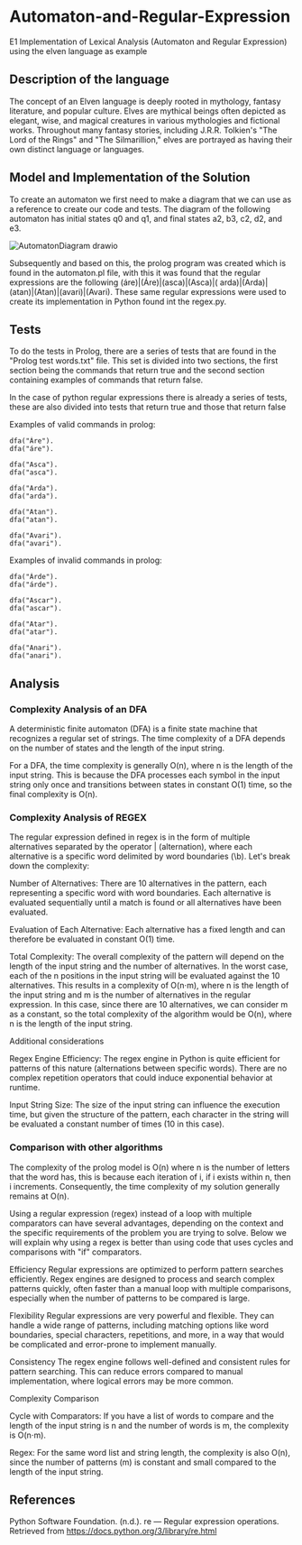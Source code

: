 # Automaton-and-Regular-Expression
E1 Implementation of Lexical Analysis (Automaton and Regular Expression) using the elven language as example

## Description of the language
The concept of an Elven language is deeply rooted in mythology, fantasy literature, and popular culture. Elves are mythical beings often depicted as elegant, wise, and magical creatures in various mythologies and 
fictional works. Throughout many fantasy stories, including J.R.R. Tolkien's "The Lord of the Rings" and "The Silmarillion," elves are portrayed as having their own distinct language or languages.

## Model and Implementation of the Solution
To create an automaton we first need to make a diagram that we can use as a reference to create our code and tests. The diagram of the following automaton has initial states q0 and q1, and final states a2, b3, c2, 
d2, and e3.

![AutomatonDiagram drawio](https://github.com/Pablo-H-H/Automaton-and-Regular-Expression/assets/111140061/396f166f-348e-40b8-8072-bb8cac8a6e38)


Subsequently and based on this, the prolog program was created which is found in the automaton.pl file, with this it was found that the regular expressions are the following (áre)|(Áre)|(asca)|(Asca)|( arda)|(Arda)|
(atan)|(Atan)|(avari)|(Avari). These same regular expressions were used to create its implementation in Python found int the regex.py.

## Tests

To do the tests in Prolog, there are a series of tests that are found in the "Prolog test words.txt" file. This set is divided into two sections, the first section being the commands that return true and the second 
section containing examples of commands that return false.

In the case of python regular expressions there is already a series of tests, these are also divided into tests that return true and those that return false

Examples of valid commands in prolog:
```
dfa("Áre").
dfa("áre").

dfa("Asca").
dfa("asca").

dfa("Arda").
dfa("arda").

dfa("Atan").
dfa("atan").

dfa("Avari").
dfa("avari").

```

Examples of invalid commands in prolog:
```
dfa("Árde").
dfa("árde").

dfa("Ascar").
dfa("ascar").

dfa("Atar").
dfa("atar").

dfa("Anari").
dfa("anari").
```

## Analysis
### Complexity Analysis of an DFA
A deterministic finite automaton (DFA) is a finite state machine that recognizes a regular set of strings. The time complexity of a DFA depends on the number of states and the length of the input string.

For a DFA, the time complexity is generally O(n), where n is the length of the input string. This is because the DFA processes each symbol in the input string only once and transitions between states in constant O(1) time, so the final complexity is O(n).

### Complexity Analysis of REGEX
The regular expression defined in regex is in the form of multiple alternatives separated by the operator | (alternation), where each alternative is a specific word delimited by word boundaries (\b). Let's break down the complexity:

Number of Alternatives:
There are 10 alternatives in the pattern, each representing a specific word with word boundaries.
Each alternative is evaluated sequentially until a match is found or all alternatives have been evaluated.

Evaluation of Each Alternative:
Each alternative has a fixed length and can therefore be evaluated in constant O(1) time.

Total Complexity:
The overall complexity of the pattern will depend on the length of the input string and the number of alternatives.
In the worst case, each of the n positions in the input string will be evaluated against the 10 alternatives.
This results in a complexity of O(n⋅m), where n is the length of the input string and m is the number of alternatives in the regular expression.
In this case, since there are 10 alternatives, we can consider m as a constant, so the total complexity of the algorithm would be O(n), where n is the length of 
the input string.

Additional considerations

Regex Engine Efficiency:
The regex engine in Python is quite efficient for patterns of this nature (alternations between specific words). There are no complex repetition operators that 
could induce exponential behavior at runtime.

Input String Size:
The size of the input string can influence the execution time, but given the structure of the pattern, each character in the string will be evaluated a constant 
number of times (10 in this case).


### Comparison with other algorithms
The complexity of the prolog model is O(n) where n is the number of letters that the word has, this is because each iteration of i, if i exists within n, then i 
increments.
Consequently, the time complexity of my solution generally remains at O(n).

Using a regular expression (regex) instead of a loop with multiple comparators can have several advantages, depending on the context and the specific requirements 
of the problem you are trying to solve. Below we will explain why using a regex is better than using code that uses cycles and comparisons with "if" comparators.

Efficiency
Regular expressions are optimized to perform pattern searches efficiently. Regex engines are designed to process and search complex patterns quickly, often faster 
than a manual loop with multiple comparisons, especially when the number of patterns to be compared is large.

Flexibility
Regular expressions are very powerful and flexible. They can handle a wide range of patterns, including matching options like word boundaries, special characters, 
repetitions, and more, in a way that would be complicated and error-prone to implement manually.

Consistency
The regex engine follows well-defined and consistent rules for pattern searching. This can reduce errors compared to manual implementation, where logical errors 
may be more common.

Complexity Comparison

Cycle with Comparators:
If you have a list of words to compare and the length of the input string is n and the number of words is m, the complexity is O(n⋅m).

Regex:
For the same word list and string length, the complexity is also O(n), since the number of patterns (m) is constant and small compared to the length of the input 
string.

## References

Python Software Foundation. (n.d.). re — Regular expression operations. Retrieved from https://docs.python.org/3/library/re.html
